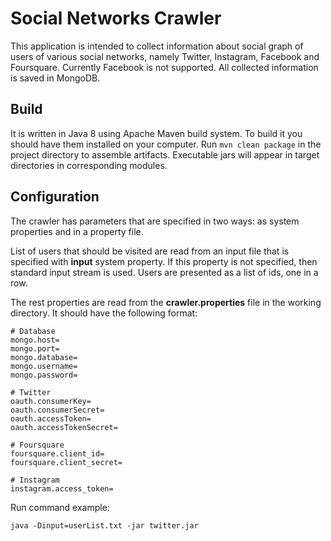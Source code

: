 # Social Networks Crawler
This application is intended to collect information about social graph of users of various social networks, namely Twitter, Instagram, Facebook and Foursquare. Currently Facebook is not supported. All collected information is saved in MongoDB.

## Build
It is written in Java 8 using Apache Maven build system. To build it you should have them installed on your computer. Run ```mvn clean package``` in the project directory to assemble artifacts. Executable jars will appear in target directories in corresponding modules.

## Configuration
The crawler has parameters that are specified in two ways: as system properties and in a property file.

List of users that should be visited are read from an input file that is specified with __input__ system property. If this property is not specified, then standard input stream is used. Users are presented as a list of ids, one in a row.

The rest properties are read from the __crawler.properties__ file in the working directory. It should have the following format:
```properties
# Database
mongo.host=
mongo.port=
mongo.database=
mongo.username=
mongo.password=

# Twitter
oauth.consumerKey=
oauth.consumerSecret=
oauth.accessToken=
oauth.accessTokenSecret=

# Foursquare
foursquare.client_id=
foursquare.client_secret=

# Instagram
instagram.access_token=
```

Run command example:

```java -Dinput=userList.txt -jar twitter.jar```
